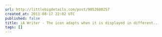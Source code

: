 ```yaml
---
url: http://littlebigdetails.com/post/9052680257
created_at: 2011-08-17 22:02 UTC
published: false
title: iA Writer - The icon adapts when it is displayed in different...
tags: []
---
```



